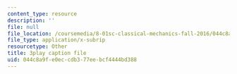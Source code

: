 ```yaml
---
content_type: resource
description: ''
file: null
file_location: /coursemedia/8-01sc-classical-mechanics-fall-2016/044c8a9fe0eccdb377eebcf4444bd388_z5JfWSocZUQ.srt
file_type: application/x-subrip
resourcetype: Other
title: 3play caption file
uid: 044c8a9f-e0ec-cdb3-77ee-bcf4444bd388
---
```

